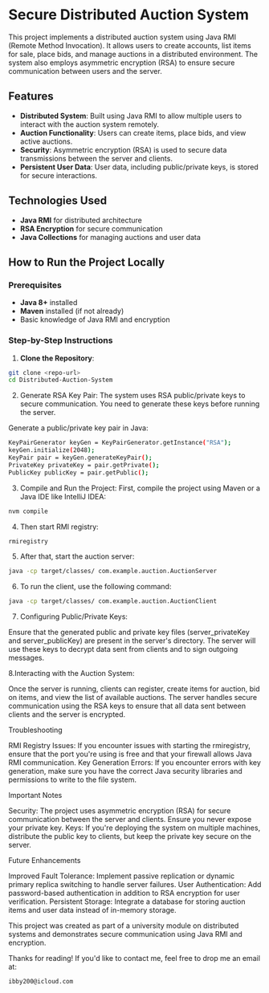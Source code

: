 # Secure Distributed Auction System

This project implements a distributed auction system using Java RMI (Remote Method Invocation). It allows users to create accounts, list items for sale, place bids, and manage auctions in a distributed environment. The system also employs asymmetric encryption (RSA) to ensure secure communication between users and the server.

## Features
- **Distributed System**: Built using Java RMI to allow multiple users to interact with the auction system remotely.
- **Auction Functionality**: Users can create items, place bids, and view active auctions.
- **Security**: Asymmetric encryption (RSA) is used to secure data transmissions between the server and clients.
- **Persistent User Data**: User data, including public/private keys, is stored for secure interactions.

## Technologies Used
- **Java RMI** for distributed architecture
- **RSA Encryption** for secure communication
- **Java Collections** for managing auctions and user data

## How to Run the Project Locally

### Prerequisites
- **Java 8+** installed
- **Maven** installed (if not already)
- Basic knowledge of Java RMI and encryption

### Step-by-Step Instructions

1. **Clone the Repository**:
```bash
git clone <repo-url>
cd Distributed-Auction-System
```
2. Generate RSA Key Pair: The system uses RSA public/private keys to secure communication. You need to generate these keys before running the server.

Generate a public/private key pair in Java:

```bash
KeyPairGenerator keyGen = KeyPairGenerator.getInstance("RSA");
keyGen.initialize(2048);
KeyPair pair = keyGen.generateKeyPair();
PrivateKey privateKey = pair.getPrivate();
PublicKey publicKey = pair.getPublic();
```

3. Compile and Run the Project:
First, compile the project using Maven or a Java IDE like IntelliJ IDEA:

```bash
nvm compile
```

4. Then start  RMI registry:
   
```bash
rmiregistry
```

5. After that, start the auction server:

```bash
java -cp target/classes/ com.example.auction.AuctionServer
```

6. To run the client, use the following command:

```bash
java -cp target/classes/ com.example.auction.AuctionClient
```

7. Configuring Public/Private Keys:

Ensure that the generated public and private key files (server_privateKey and server_publicKey) are present in the server's directory. The server will use these keys to decrypt data sent from clients and to sign outgoing messages.

8.Interacting with the Auction System:

Once the server is running, clients can register, create items for auction, bid on items, and view the list of available auctions.
The server handles secure communication using the RSA keys to ensure that all data sent between clients and the server is encrypted.

Troubleshooting

RMI Registry Issues: If you encounter issues with starting the rmiregistry, ensure that the port you're using is free and that your firewall allows Java RMI communication.
Key Generation Errors: If you encounter errors with key generation, make sure you have the correct Java security libraries and permissions to write to the file system.

Important Notes

Security: The project uses asymmetric encryption (RSA) for secure communication between the server and clients. Ensure you never expose your private key.
Keys: If you're deploying the system on multiple machines, distribute the public key to clients, but keep the private key secure on the server.

Future Enhancements

Improved Fault Tolerance: Implement passive replication or dynamic primary replica switching to handle server failures.
User Authentication: Add password-based authentication in addition to RSA encryption for user verification.
Persistent Storage: Integrate a database for storing auction items and user data instead of in-memory storage.

This project was created as part of a university module on distributed systems and demonstrates secure communication using Java RMI and encryption.

Thanks for reading! If you'd like to contact me, feel free to drop me an email at:
```bash
ibby200@icloud.com
```

